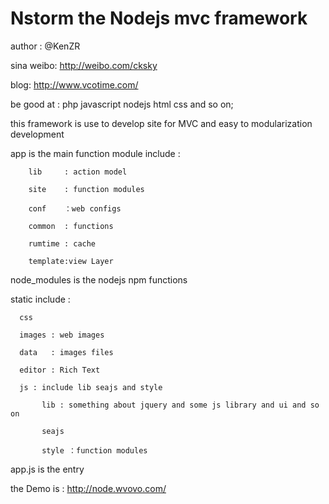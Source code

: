 Nstorm the Nodejs mvc framework
=========

author : @KenZR 

sina weibo: http://weibo.com/cksky 

blog: http://www.vcotime.com/

be good at : php javascript nodejs html css and so on;

this framework is use to develop site for MVC and easy to modularization development

app is the main function module include :

        lib     : action model
        
        site    : function modules 
        
        conf    ：web configs
        
        common  : functions
        
        rumtime : cache
        
        template:view Layer
        
node_modules is the nodejs npm functions

static include :

      css
      
      images : web images 
      
      data   : images files
      
      editor : Rich Text
      
      js : include lib seajs and style
      
           lib : something about jquery and some js library and ui and so on
           
           seajs
           
           style ：function modules
           
app.js is the entry

the Demo is : http://node.wvovo.com/
      
      
      


